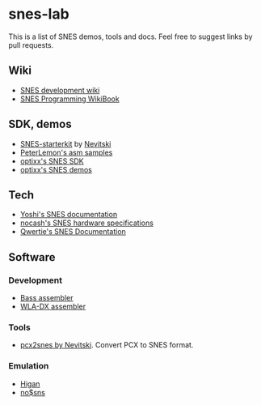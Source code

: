 
# snes-lab

This is a list of SNES demos, tools and docs. Feel free to suggest links by pull requests.

## Wiki
* [SNES development wiki](http://wiki.superfamicom.org/snes/show/HomePage)
* [SNES Programming WikiBook](https://en.wikibooks.org/wiki/Super_NES_Programming) 

## SDK, demos

* [SNES-starterkit](http://wiki.superfamicom.org/snes/show/Setting+Up+a+Programming+Environment) by [Nevitski](http://www.romhacking.net/community/864/)
* [PeterLemon's asm samples](https://github.com/PeterLemon/SNES)
* [optixx's SNES SDK](https://github.com/optixx/snes-sdk)
* [optixx's SNES demos](https://github.com/optixx/snes)

## Tech

* [Yoshi's SNES documentation](http://patpend.net/technical/snes/snes.txt)
* [nocash's SNES hardware specifications](http://problemkaputt.de/fullsnes.htm)
* [Qwertie's SNES Documentation](http://emu-docs.org/Super%20NES/General/snesdoc.html)

## Software

### Development

* [Bass assembler](https://github.com/ARM9/bass)
* [WLA-DX assembler](https://github.com/vhelin/wla-dx)

### Tools

* [pcx2snes by Nevitski](http://www.romhacking.net/utilities/443/). Convert PCX to SNES format.

### Emulation

* [Higan](http://byuu.org/emulation/higan/)
* [no$sns](http://problemkaputt.de/sns.htm)
